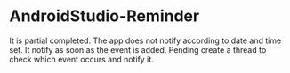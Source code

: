 # AndroidStudio-Reminder
It is partial completed. The app does not notify according to date and time set. It notify as soon as the event is added.
Pending create a thread to check which event occurs and notify it.

